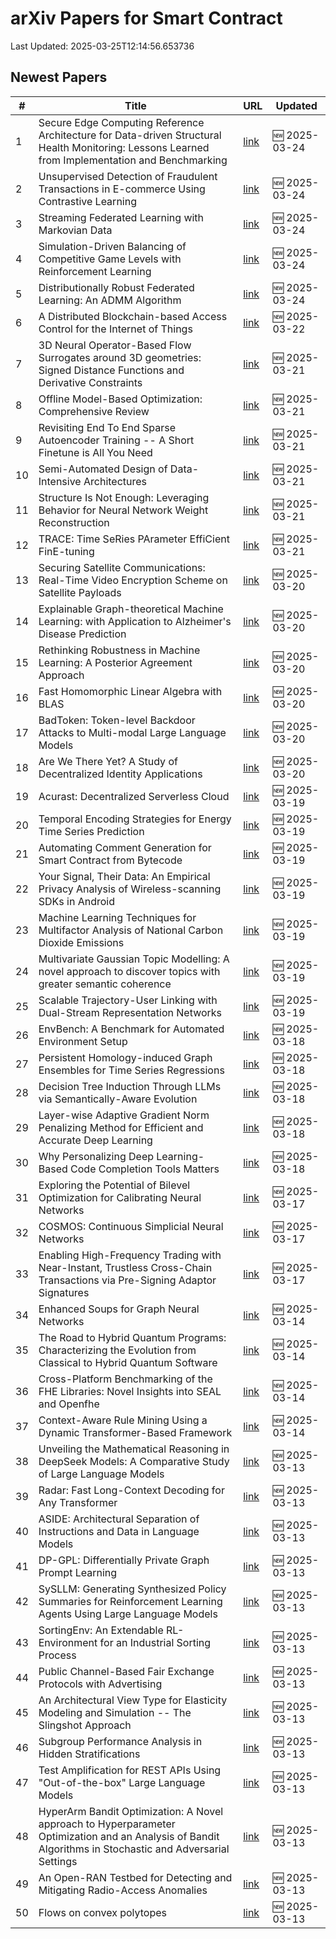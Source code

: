 # arXiv Papers for Smart Contract

Last Updated: 2025-03-25T12:14:56.653736

## Newest Papers

|\#|Title|URL|Updated|
|---|---|---|---|
|1|Secure Edge Computing Reference Architecture for Data-driven Structural Health Monitoring: Lessons Learned from Implementation and Benchmarking|[link](http://arxiv.org/abs/2503.18857v1)|🆕 2025-03-24|
|2|Unsupervised Detection of Fraudulent Transactions in E-commerce Using Contrastive Learning|[link](http://arxiv.org/abs/2503.18841v1)|🆕 2025-03-24|
|3|Streaming Federated Learning with Markovian Data|[link](http://arxiv.org/abs/2503.18807v1)|🆕 2025-03-24|
|4|Simulation-Driven Balancing of Competitive Game Levels with Reinforcement Learning|[link](http://arxiv.org/abs/2503.18748v1)|🆕 2025-03-24|
|5|Distributionally Robust Federated Learning: An ADMM Algorithm|[link](http://arxiv.org/abs/2503.18436v1)|🆕 2025-03-24|
|6|A Distributed Blockchain-based Access Control for the Internet of Things|[link](http://arxiv.org/abs/2503.17873v1)|🆕 2025-03-22|
|7|3D Neural Operator-Based Flow Surrogates around 3D geometries: Signed Distance Functions and Derivative Constraints|[link](http://arxiv.org/abs/2503.17289v1)|🆕 2025-03-21|
|8|Offline Model-Based Optimization: Comprehensive Review|[link](http://arxiv.org/abs/2503.17286v1)|🆕 2025-03-21|
|9|Revisiting End To End Sparse Autoencoder Training -- A Short Finetune is All You Need|[link](http://arxiv.org/abs/2503.17272v1)|🆕 2025-03-21|
|10|Semi-Automated Design of Data-Intensive Architectures|[link](http://arxiv.org/abs/2503.17259v1)|🆕 2025-03-21|
|11|Structure Is Not Enough: Leveraging Behavior for Neural Network Weight Reconstruction|[link](http://arxiv.org/abs/2503.17138v1)|🆕 2025-03-21|
|12|TRACE: Time SeRies PArameter EffiCient FinE-tuning|[link](http://arxiv.org/abs/2503.16991v1)|🆕 2025-03-21|
|13|Securing Satellite Communications: Real-Time Video Encryption Scheme on Satellite Payloads|[link](http://arxiv.org/abs/2503.16287v1)|🆕 2025-03-20|
|14|Explainable Graph-theoretical Machine Learning: with Application to Alzheimer's Disease Prediction|[link](http://arxiv.org/abs/2503.16286v1)|🆕 2025-03-20|
|15|Rethinking Robustness in Machine Learning: A Posterior Agreement Approach|[link](http://arxiv.org/abs/2503.16271v1)|🆕 2025-03-20|
|16|Fast Homomorphic Linear Algebra with BLAS|[link](http://arxiv.org/abs/2503.16080v1)|🆕 2025-03-20|
|17|BadToken: Token-level Backdoor Attacks to Multi-modal Large Language Models|[link](http://arxiv.org/abs/2503.16023v1)|🆕 2025-03-20|
|18|Are We There Yet? A Study of Decentralized Identity Applications|[link](http://arxiv.org/abs/2503.15964v1)|🆕 2025-03-20|
|19|Acurast: Decentralized Serverless Cloud|[link](http://arxiv.org/abs/2503.15654v1)|🆕 2025-03-19|
|20|Temporal Encoding Strategies for Energy Time Series Prediction|[link](http://arxiv.org/abs/2503.15456v1)|🆕 2025-03-19|
|21|Automating Comment Generation for Smart Contract from Bytecode|[link](http://arxiv.org/abs/2503.15270v1)|🆕 2025-03-19|
|22|Your Signal, Their Data: An Empirical Privacy Analysis of Wireless-scanning SDKs in Android|[link](http://arxiv.org/abs/2503.15238v1)|🆕 2025-03-19|
|23|Machine Learning Techniques for Multifactor Analysis of National Carbon Dioxide Emissions|[link](http://arxiv.org/abs/2503.15574v1)|🆕 2025-03-19|
|24|Multivariate Gaussian Topic Modelling: A novel approach to discover topics with greater semantic coherence|[link](http://arxiv.org/abs/2503.15036v1)|🆕 2025-03-19|
|25|Scalable Trajectory-User Linking with Dual-Stream Representation Networks|[link](http://arxiv.org/abs/2503.15002v1)|🆕 2025-03-19|
|26|EnvBench: A Benchmark for Automated Environment Setup|[link](http://arxiv.org/abs/2503.14443v1)|🆕 2025-03-18|
|27|Persistent Homology-induced Graph Ensembles for Time Series Regressions|[link](http://arxiv.org/abs/2503.14240v1)|🆕 2025-03-18|
|28|Decision Tree Induction Through LLMs via Semantically-Aware Evolution|[link](http://arxiv.org/abs/2503.14217v1)|🆕 2025-03-18|
|29|Layer-wise Adaptive Gradient Norm Penalizing Method for Efficient and Accurate Deep Learning|[link](http://arxiv.org/abs/2503.14205v1)|🆕 2025-03-18|
|30|Why Personalizing Deep Learning-Based Code Completion Tools Matters|[link](http://arxiv.org/abs/2503.14201v1)|🆕 2025-03-18|
|31|Exploring the Potential of Bilevel Optimization for Calibrating Neural Networks|[link](http://arxiv.org/abs/2503.13113v1)|🆕 2025-03-17|
|32|COSMOS: Continuous Simplicial Neural Networks|[link](http://arxiv.org/abs/2503.12919v1)|🆕 2025-03-17|
|33|Enabling High-Frequency Trading with Near-Instant, Trustless Cross-Chain Transactions via Pre-Signing Adaptor Signatures|[link](http://arxiv.org/abs/2503.12719v1)|🆕 2025-03-17|
|34|Enhanced Soups for Graph Neural Networks|[link](http://arxiv.org/abs/2503.11612v1)|🆕 2025-03-14|
|35|The Road to Hybrid Quantum Programs: Characterizing the Evolution from Classical to Hybrid Quantum Software|[link](http://arxiv.org/abs/2503.11450v1)|🆕 2025-03-14|
|36|Cross-Platform Benchmarking of the FHE Libraries: Novel Insights into SEAL and Openfhe|[link](http://arxiv.org/abs/2503.11216v1)|🆕 2025-03-14|
|37|Context-Aware Rule Mining Using a Dynamic Transformer-Based Framework|[link](http://arxiv.org/abs/2503.11125v1)|🆕 2025-03-14|
|38|Unveiling the Mathematical Reasoning in DeepSeek Models: A Comparative Study of Large Language Models|[link](http://arxiv.org/abs/2503.10573v1)|🆕 2025-03-13|
|39|Radar: Fast Long-Context Decoding for Any Transformer|[link](http://arxiv.org/abs/2503.10571v1)|🆕 2025-03-13|
|40|ASIDE: Architectural Separation of Instructions and Data in Language Models|[link](http://arxiv.org/abs/2503.10566v1)|🆕 2025-03-13|
|41|DP-GPL: Differentially Private Graph Prompt Learning|[link](http://arxiv.org/abs/2503.10544v1)|🆕 2025-03-13|
|42|SySLLM: Generating Synthesized Policy Summaries for Reinforcement Learning Agents Using Large Language Models|[link](http://arxiv.org/abs/2503.10509v1)|🆕 2025-03-13|
|43|SortingEnv: An Extendable RL-Environment for an Industrial Sorting Process|[link](http://arxiv.org/abs/2503.10466v1)|🆕 2025-03-13|
|44|Public Channel-Based Fair Exchange Protocols with Advertising|[link](http://arxiv.org/abs/2503.10411v1)|🆕 2025-03-13|
|45|An Architectural View Type for Elasticity Modeling and Simulation -- The Slingshot Approach|[link](http://arxiv.org/abs/2503.10407v1)|🆕 2025-03-13|
|46|Subgroup Performance Analysis in Hidden Stratifications|[link](http://arxiv.org/abs/2503.10382v1)|🆕 2025-03-13|
|47|Test Amplification for REST APIs Using "Out-of-the-box" Large Language Models|[link](http://arxiv.org/abs/2503.10306v1)|🆕 2025-03-13|
|48|HyperArm Bandit Optimization: A Novel approach to Hyperparameter Optimization and an Analysis of Bandit Algorithms in Stochastic and Adversarial Settings|[link](http://arxiv.org/abs/2503.10282v1)|🆕 2025-03-13|
|49|An Open-RAN Testbed for Detecting and Mitigating Radio-Access Anomalies|[link](http://arxiv.org/abs/2503.10255v1)|🆕 2025-03-13|
|50|Flows on convex polytopes|[link](http://arxiv.org/abs/2503.10232v1)|🆕 2025-03-13|
